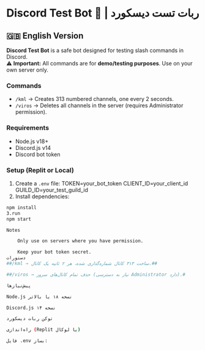 # Discord Test Bot 🤖 | ربات تست دیسکورد

## 🇬🇧 English Version

**Discord Test Bot** is a safe bot designed for testing slash commands in Discord.  
⚠️ **Important:** All commands are for **demo/testing purposes**. Use on your own server only.

### Commands
- `/kml` → Creates 313 numbered channels, one every 2 seconds.  
- `/viros` → Deletes all channels in the server (requires Administrator permission).

### Requirements
- Node.js v18+  
- Discord.js v14  
- Discord bot token  

### Setup (Replit or Local)
1. Create a `.env` file:
TOKEN=your_bot_token
CLIENT_ID=your_client_id
GUILD_ID=your_test_guild_id
2. Install dependencies:
```bash
npm install
3.run
npm start

Notes

    Only use on servers where you have permission.

    Keep your bot token secret.
دستورات
##/kml → ساخت ۳۱۳ کانال شماره‌گذاری شده، هر ۲ ثانیه یک کانال.##

##/viros → حذف تمام کانال‌های سرور (نیاز به دسترسی Administrator دارد).#

پیش‌نیازها

Node.js نسخه ۱۸ یا بالاتر

Discord.js نسخه ۱۴

توکن ربات دیسکورد

راه‌اندازی (Replit یا لوکال)

فایل .env بساز:
